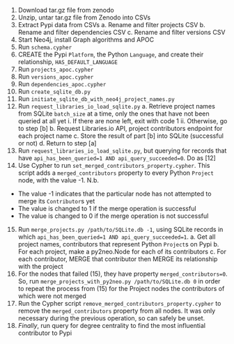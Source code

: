1. Download tar.gz file from zenodo
2. Unzip, untar tar.gz file from Zenodo into CSVs
3. Extract Pypi data from CSVs
    a. Rename and filter projects CSV
    b. Rename and filter dependencies CSV
    c. Rename and filter versions CSV
4. Start Neo4j, install Graph algorithms and APOC
5. Run `schema.cypher`
6. CREATE the Pypi `Platform`, the Python `Language`, and create their relationship, `HAS_DEFAULT_LANGUAGE`
7. Run `projects_apoc.cypher`
8. Run `versions_apoc.cypher`
9. Run `dependencies_apoc.cypher`
10. Run `create_sqlite_db.py`
11. Run `initiate_sqlite_db_with_neo4j_project_names.py`
12. Run `request_libraries_io_load_sqlite.py`
    a. Retrieve project names from SQLite `batch_size` at a time,
    only the ones that have not been queried at all yet
        i. If there are none left, exit with code 1
        ii. Otherwise, go to step [b]
    b. Request Libraries.io API, project contributors endpoint for each project name
    c. Store the result of part [b] into SQLite (successful or not)
    d. Return to step [a]
13. Run `request_libraries_io_load_sqlite.py`, but querying for
records that have `api_has_been_queried=1 AND api_query_succeeded=0`.
Do as [12]
14. Use Cypher to run `set_merged_contributors_property.cypher`. This
script adds a `merged_contributors` property to every Python `Project`
node, with the value -1. N.b.
  - The value -1 indicates that the particular node has not attempted
  to merge its `Contributor`s yet
  - The value is changed to 1 if the merge operation is successful
  - The value is changed to 0 if the merge operation is not successful
15. Run `merge_projects.py /path/to/SQLite.db -1`, using SQLite
records in which `api_has_been_queried=1 AND api_query_succeeded=1`.
    a. Get all project names, contributors that represent Python `Project`s on Pypi
    b. For each project, make a py2neo.Node for each of its contributors
    c. For each contributor, MERGE that contributor then MERGE its relationship
    with the project
16. For the nodes that failed (15), they have property `merged_contributors=0`. So,
run `merge_projects_with_py2neo.py /path/to/SQLite.db 0` in order to repeat the
process from (15) for the Project nodes the contributors of which were not merged
17. Run the Cypher script `remove_merged_contributors_property.cypher` to remove
the `merged_contributors` property from all nodes. It was only necessary during
the previous operation, so can safely be unset.
18. _Finally_, run query for degree centrality to find the most influential contributor to Pypi